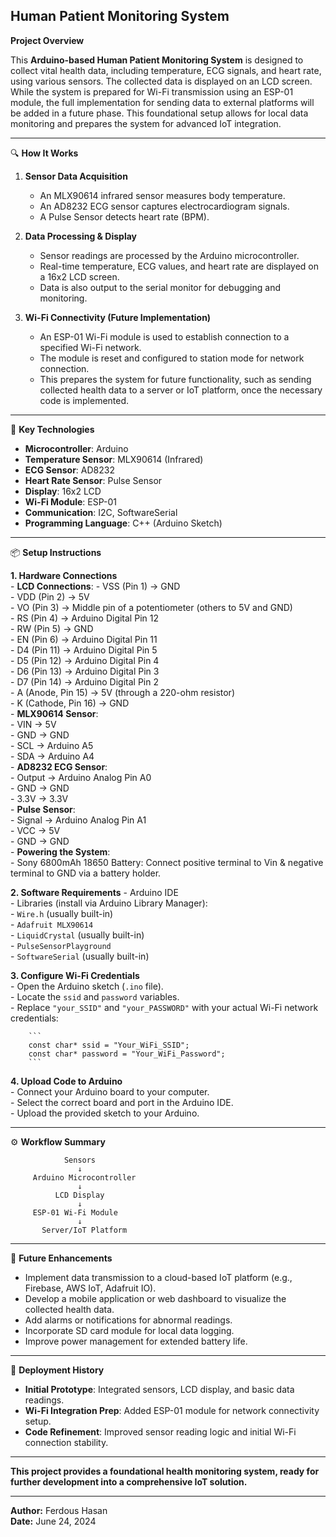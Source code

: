 ## Human Patient Monitoring System ##

**Project Overview**

This **Arduino-based Human Patient Monitoring System** is designed to collect vital health data, including temperature, ECG signals, and heart rate, using various sensors. The collected data is displayed on an LCD screen. While the system is prepared for Wi-Fi transmission using an ESP-01 module, the full implementation for sending data to external platforms will be added in a future phase. This foundational setup allows for local data monitoring and prepares the system for advanced IoT integration.

---

🔍 **How It Works**

1.  **Sensor Data Acquisition**
    - An MLX90614 infrared sensor measures body temperature.
    - An AD8232 ECG sensor captures electrocardiogram signals.
    - A Pulse Sensor detects heart rate (BPM).

2.  **Data Processing & Display**
    - Sensor readings are processed by the Arduino microcontroller.
    - Real-time temperature, ECG values, and heart rate are displayed on a 16x2 LCD screen.
    - Data is also output to the serial monitor for debugging and monitoring.

3.  **Wi-Fi Connectivity (Future Implementation)**
    - An ESP-01 Wi-Fi module is used to establish connection to a specified Wi-Fi network.
    - The module is reset and configured to station mode for network connection.
    - This prepares the system for future functionality, such as sending collected health data to a server or IoT platform, once the necessary code is implemented.

---

🔧 **Key Technologies**

- **Microcontroller**: Arduino
- **Temperature Sensor**: MLX90614 (Infrared)
- **ECG Sensor**: AD8232
- **Heart Rate Sensor**: Pulse Sensor
- **Display**: 16x2 LCD
- **Wi-Fi Module**: ESP-01
- **Communication**: I2C, SoftwareSerial
- **Programming Language**: C++ (Arduino Sketch)

---

📦 **Setup Instructions**

**1. Hardware Connections**  
    - **LCD Connections**:
        - VSS (Pin 1) $\rightarrow$ GND  
        - VDD (Pin 2) $\rightarrow$ 5V  
        - VO (Pin 3) $\rightarrow$ Middle pin of a potentiometer (others to 5V and GND)  
        - RS (Pin 4) $\rightarrow$ Arduino Digital Pin 12  
        - RW (Pin 5) $\rightarrow$ GND  
        - EN (Pin 6) $\rightarrow$ Arduino Digital Pin 11  
        - D4 (Pin 11) $\rightarrow$ Arduino Digital Pin 5  
        - D5 (Pin 12) $\rightarrow$ Arduino Digital Pin 4  
        - D6 (Pin 13) $\rightarrow$ Arduino Digital Pin 3  
        - D7 (Pin 14) $\rightarrow$ Arduino Digital Pin 2  
        - A (Anode, Pin 15) $\rightarrow$ 5V (through a 220-ohm resistor)  
        - K (Cathode, Pin 16) $\rightarrow$ GND  
    - **MLX90614 Sensor**:  
        - VIN $\rightarrow$ 5V  
        - GND $\rightarrow$ GND  
        - SCL $\rightarrow$ Arduino A5  
        - SDA $\rightarrow$ Arduino A4  
    - **AD8232 ECG Sensor**:  
        - Output $\rightarrow$ Arduino Analog Pin A0  
        - GND $\rightarrow$ GND  
        - 3.3V $\rightarrow$ 3.3V  
    - **Pulse Sensor**:  
        - Signal $\rightarrow$ Arduino Analog Pin A1  
        - VCC $\rightarrow$ 5V  
        - GND $\rightarrow$ GND  
    - **Powering the System**:  
        - Sony 6800mAh 18650 Battery: Connect positive terminal to Vin & negative   terminal to GND via a battery holder.  

**2. Software Requirements**
    - Arduino IDE  
    - Libraries (install via Arduino Library Manager):  
        - `Wire.h` (usually built-in)  
        - `Adafruit MLX90614`  
        - `LiquidCrystal` (usually built-in)  
        - `PulseSensorPlayground`  
        - `SoftwareSerial` (usually built-in)  

**3. Configure Wi-Fi Credentials**  
    - Open the Arduino sketch (`.ino` file).  
    - Locate the `ssid` and `password` variables.  
    - Replace `"your_SSID"` and `"your_PASSWORD"` with your actual Wi-Fi network credentials:  

        ```  
        const char* ssid = "Your_WiFi_SSID";  
        const char* password = "Your_WiFi_Password";  
        ```  

**4. Upload Code to Arduino**  
    - Connect your Arduino board to your computer.  
    - Select the correct board and port in the Arduino IDE.  
    - Upload the provided sketch to your Arduino.  

---

⚙️ **Workflow Summary**


                Sensors
                   ↓
         Arduino Microcontroller
                   ↓
              LCD Display
                   ↓
         ESP-01 Wi-Fi Module
                   ↓
           Server/IoT Platform


---

🌟 **Future Enhancements**

- Implement data transmission to a cloud-based IoT platform (e.g., Firebase, AWS IoT, Adafruit IO).
- Develop a mobile application or web dashboard to visualize the collected health data.
- Add alarms or notifications for abnormal readings.
- Incorporate SD card module for local data logging.
- Improve power management for extended battery life.

---

🧪 **Deployment History**

* **Initial Prototype**: Integrated sensors, LCD display, and basic data readings.
* **Wi-Fi Integration Prep**: Added ESP-01 module for network connectivity setup.
* **Code Refinement**: Improved sensor reading logic and initial Wi-Fi connection stability.

---

**This project provides a foundational health monitoring system, ready for further development into a comprehensive IoT solution.**

---

**Author:** Ferdous Hasan  
**Date:** June 24, 2024